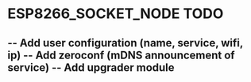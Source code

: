 # ESP8266_SOCKET_NODE TODO

-- Add user configuration (name, service, wifi, ip)
-- Add zeroconf (mDNS announcement of service)
-- Add upgrader module
-- 